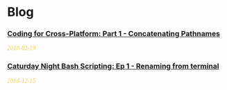 # Blog

### [Coding for Cross-Platform: Part 1 - Concatenating Pathnames](articles/2018-02-19_coding-for-cross-platform-1.md)
<span style="color: #f2cf4a; font-family: Babas; font-size: 1em;">*2018-02-19*</span>

### [Caturday Night Bash Scripting: Ep 1 - Renaming from terminal](articles/2018-12-15_renaming-from-bash-terminal.md)
<span style="color: #f2cf4a; font-family: Babas; font-size: 1em;">*2018-12-15*</span>
